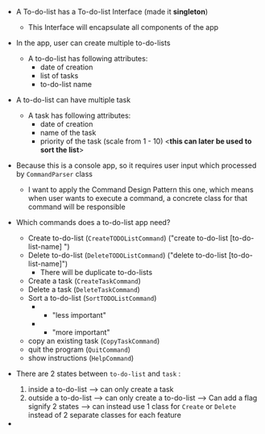 - A To-do-list has a To-do-list Interface (made it **singleton**)
	- This Interface will encapsulate all components of the app
- In the app, user can create multiple to-do-lists
	- A to-do-list has following attributes:
		- date of creation
		- list of tasks
		- to-do-list name
- A to-do-list can have multiple task
	- A task has following attributes:
		- date of creation
		- name of the task
		- priority of the task (scale from 1 - 10) <**this can later be used to sort the list**>
- Because this is a console app, so it requires user input which processed by `CommandParser` class
	- I want to apply the Command Design Pattern this one, which means when user wants to execute a command, a concrete class for that command will be responsible
- Which commands does a to-do-list app need?
	- Create to-do-list (`CreateTODOListCommand`) ("create to-do-list [to-do-list-name] ")
	- Delete to-do-list (`DeleteTODOListCommand`) ("delete to-do-list [to-do-list-name]")
		- There will be duplicate to-do-lists
	- Create a task (`CreateTaskCommand`)
	- Delete a task (`DeleteTaskCommand`)
	- Sort a to-do-list (`SortTODOListCommand`)
		- + "less important"
		- + "more important"
	- copy an existing task (`CopyTaskCommand`)
	- quit the program (`QuitCommand`)
	- show instructions (`HelpCommand`)
	
	
- There are 2 states between `to-do-list` and `task` :
	1. inside a to-do-list --> can only create a task
	2. outside a to-do-list --> can only create a to-do-list
	 --> Can add a flag signify 2 states --> can instead use 1 class for `Create` or `Delete` instead of 2 separate classes for each feature
- 